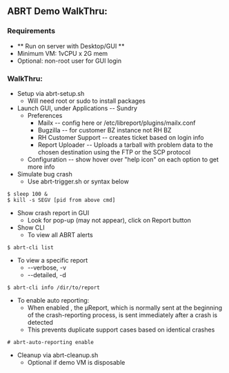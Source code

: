 ## ABRT Demo WalkThru:

### Requirements
* ** Run on server with Desktop/GUI **
* Minimum VM: 1vCPU x 2G mem
* Optional: non-root user for GUI login

### WalkThru:
* Setup via abrt-setup.sh
  * Will need root or sudo to install packages
* Launch GUI, under Applications -- Sundry
  * Preferences
    * Mailx -- config here or /etc/libreport/plugins/mailx.conf
    * Bugzilla -- for customer BZ instance not RH BZ
    * RH Customer Support -- creates ticket based on login info
    * Report Uploader -- Uploads a tarball with problem data to the chosen destination using the FTP or the SCP protocol
  * Configuration -- show hover over "help icon" on each option to get more info
* Simulate bug crash
  * Use abrt-trigger.sh or syntax below
```
$ sleep 100 &
$ kill -s SEGV [pid from above cmd]
```
  * Show crash report in GUI
    * Look for pop-up (may not appear), click on Report button
* Show CLI
  * To view all ABRT alerts
```
$ abrt-cli list
```
  * To view a specific report
    * --verbose, -v
    * --detailed, -d   
```
$ abrt-cli info /dir/to/report
```
  * To enable auto reporting:
    * When enabled , the μReport, which is normally sent at the beginning of the crash-reporting process, is sent immediately after a crash is detected
    * This prevents duplicate support cases based on identical crashes
```  
# abrt-auto-reporting enable
```

* Cleanup via abrt-cleanup.sh
  * Optional if demo VM is disposable
